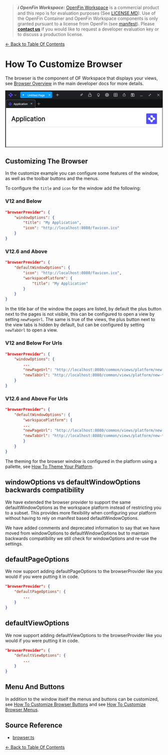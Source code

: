> **_:information_source: OpenFin Workspace:_** [OpenFin Workspace](https://www.openfin.co/workspace/) is a commercial product and this repo is for evaluation purposes (See [LICENSE.MD](../LICENSE.MD)). Use of the OpenFin Container and OpenFin Workspace components is only granted pursuant to a license from OpenFin (see [manifest](../public/manifest.fin.json)). Please [**contact us**](https://www.openfin.co/workspace/poc/) if you would like to request a developer evaluation key or to discuss a production license.

[<- Back to Table Of Contents](../README.md)

# How To Customize Browser

The browser is the component of OF Workspace that displays your views, see [Browser Overview](https://developers.openfin.co/of-docs/docs/browser-sdk-overview) in the main developer docs for more details.

![Browser](./assets/browser-window.png)

## Customizing The Browser

In the customize example you can configure some features of the window, as well as the toolbar buttons and the menus.

To configure the `title` and `icon` for the window add the following:

### V12 and Below

```json
"browserProvider": {
    "windowOptions": {
        "title": "My Application",
        "icon": "http://localhost:8080/favicon.ico"
    }
}
```

### V12.6 and Above

```json
"browserProvider": {
    "defaultWindowOptions": {
        "icon": "http://localhost:8080/favicon.ico",
        "workspacePlatform": {
            "title": "My Application"
        }
    }
}
```

In the title bar of the window the pages are listed, by default the plus button next to the pages is not visible, this can be configured to open a view by setting `newPageUrl`. The same is true of the views, the plus button next to the view tabs is hidden by default, but can be configured by setting `newTabUrl` to open a view.

### V12 and Below For Urls

```json
"browserProvider": {
    "windowOptions": {
        ...
        "newPageUrl": "http://localhost:8080/common/views/platform/new-page.html",
        "newTabUrl": "http://localhost:8080/common/views/platform/new-tab.html"
    }
}
```

### V12.6 and Above For Urls

```json
"browserProvider": {
    "defaultWindowOptions": {
        "workspacePlatform": {
        ...
        "newPageUrl": "http://localhost:8080/common/views/platform/new-page.html",
        "newTabUrl": "http://localhost:8080/common/views/platform/new-tab.html"
        }
    }
}
```

The theming for the browser window is configured in the platform using a pallette, see [How To Theme Your Platform](./how-to-theme-your-platform.md).

## windowOptions vs defaultWindowOptions backwards compatibility

We have extended the browser provider to support the same defaultWindowOptions as the workspace platform instead of restricting you to a subset. This provides more flexibility when configuring your platform without having to rely on manifest based defaultWindowOptions.

We have added comments and deprecated information to say that we have moved from windowOptions to defaultWindowOptions but to maintain backwards compatibility we still check for windowOptions and re-use the settings.

## defaultPageOptions

We now support adding defaultPageOptions to the browserProvider like you would if you were putting it in code.

```json
"browserProvider": {
    "defaultPageOptions": {
        ...
    }
}
```

## defaultViewOptions

We now support adding defaultViewOptions to the browserProvider like you would if you were putting it in code.

```json
"browserProvider": {
    "defaultViewOptions": {
        ...
    }
}
```

## Menu And Buttons

In addition to the window itself the menus and buttons can be customized, see [How To Customize Browser Buttons](./how-to-customize-browser-buttons.md) and see [How To Customize Browser Menus](./how-to-customize-browser-menus.md).

## Source Reference

- [browser.ts](../client/src/framework/platform/browser.ts)

[<- Back to Table Of Contents](../README.md)
